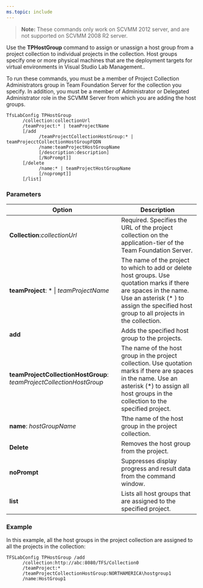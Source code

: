 ```yaml
---
ms.topic: include
---
```


> **Note:**
> These commands only work on SCVMM 2012 server, and are not supported on
> SCVMM 2008 R2 server.

Use the **TPHostGroup** command to assign or unassign a host group from
a project collection to individual projects in the collection.
Host groups specify one or more physical machines that are the
deployment targets for virtual environments in Visual Studio Lab
Management..

To run these commands, you must be a member of Project Collection
Administrators group in Team Foundation Server for the collection you
specify. In addition, you must be a member of Administrator or Delegated
Administrator role in the SCVMM Server from which you are adding the
host groups.

    TfsLabConfig TPHostGroup 
          /collection:collectionUrl
          /teamProject:* | teamProjectName
          [/add 
                /teamProjectCollectionHostGroup:* | teamProjecctCollectionHostGroupFQDN
                /name:teamProjectHostGroupName
                [/description:description]
                [/NoPrompt]]
          [/delete 
                /name:* | teamProjectHostGroupName
                [/noprompt]]
          [/list]


### Parameters


| Option | Description |
| --- | --- |
| **Collection**:*collectionUrl* | Required. Specifies the URL of the project collection on the application-tier of the Team Foundation Server.  |
| **teamProject**: * &#124; *teamProjectName* | The name of the project to which to add or delete host groups. Use quotation marks if there are spaces in the name. Use an asterisk (* ) to assign the specified host group to all projects in the collection. |
| **add** | Adds the specified host group to the projects. |
| **teamProjectCollectionHostGroup**: *teamProjectCollectionHostGroup* | The name of the host group in the project collection. Use quotation marks if there are spaces in the name. Use an asterisk (*) to assign all host groups in the collection to the specified project. |
| **name**: *hostGroupName* | Tthe name of the host group in the project collection. |
| **Delete** | Removes the host group from the project. |
| **noPrompt** | Suppresses display progress and result data from the command window. |
| **list** | Lists all host groups that are assigned to the specified project. |


### Example

In this example, all the host groups in the project collection are
assigned to all the projects in the collection:


    TFSLabConfig TPHostGroup /add
          /collection:http://abc:8080/TFS/Collection0
          /teamProject:*
          /teamProjectCollectionHostGroup:NORTHAMERICA\hostgroup1
          /name:HostGroup1
